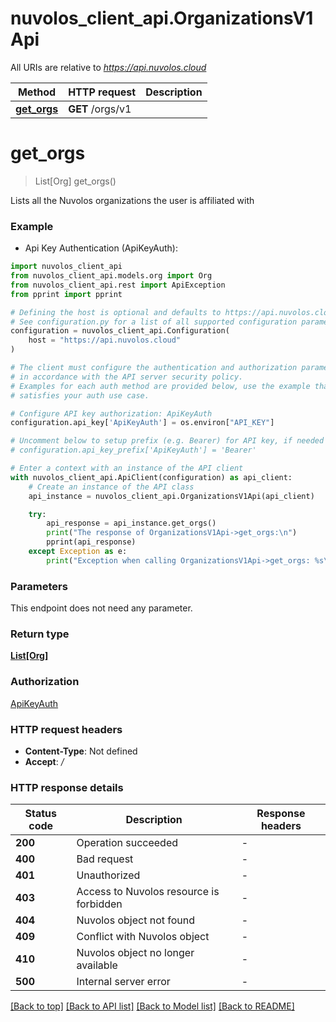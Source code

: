 # nuvolos_client_api.OrganizationsV1Api

All URIs are relative to *https://api.nuvolos.cloud*

Method | HTTP request | Description
------------- | ------------- | -------------
[**get_orgs**](OrganizationsV1Api.md#get_orgs) | **GET** /orgs/v1 | 


# **get_orgs**
> List[Org] get_orgs()

Lists all the Nuvolos organizations the user is affiliated with

### Example

* Api Key Authentication (ApiKeyAuth):

```python
import nuvolos_client_api
from nuvolos_client_api.models.org import Org
from nuvolos_client_api.rest import ApiException
from pprint import pprint

# Defining the host is optional and defaults to https://api.nuvolos.cloud
# See configuration.py for a list of all supported configuration parameters.
configuration = nuvolos_client_api.Configuration(
    host = "https://api.nuvolos.cloud"
)

# The client must configure the authentication and authorization parameters
# in accordance with the API server security policy.
# Examples for each auth method are provided below, use the example that
# satisfies your auth use case.

# Configure API key authorization: ApiKeyAuth
configuration.api_key['ApiKeyAuth'] = os.environ["API_KEY"]

# Uncomment below to setup prefix (e.g. Bearer) for API key, if needed
# configuration.api_key_prefix['ApiKeyAuth'] = 'Bearer'

# Enter a context with an instance of the API client
with nuvolos_client_api.ApiClient(configuration) as api_client:
    # Create an instance of the API class
    api_instance = nuvolos_client_api.OrganizationsV1Api(api_client)

    try:
        api_response = api_instance.get_orgs()
        print("The response of OrganizationsV1Api->get_orgs:\n")
        pprint(api_response)
    except Exception as e:
        print("Exception when calling OrganizationsV1Api->get_orgs: %s\n" % e)
```



### Parameters

This endpoint does not need any parameter.

### Return type

[**List[Org]**](Org.md)

### Authorization

[ApiKeyAuth](../README.md#ApiKeyAuth)

### HTTP request headers

 - **Content-Type**: Not defined
 - **Accept**: */*

### HTTP response details

| Status code | Description | Response headers |
|-------------|-------------|------------------|
**200** | Operation succeeded |  -  |
**400** | Bad request |  -  |
**401** | Unauthorized |  -  |
**403** | Access to Nuvolos resource is forbidden |  -  |
**404** | Nuvolos object not found |  -  |
**409** | Conflict with Nuvolos object |  -  |
**410** | Nuvolos object no longer available |  -  |
**500** | Internal server error |  -  |

[[Back to top]](#) [[Back to API list]](../README.md#documentation-for-api-endpoints) [[Back to Model list]](../README.md#documentation-for-models) [[Back to README]](../README.md)

